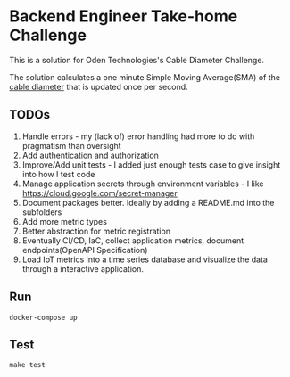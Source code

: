 # Backend Engineer Take-home Challenge

This is a solution for Oden Technologies's Cable Diameter Challenge.

The solution calculates a one minute Simple Moving Average(SMA) of the [cable diameter](http://takehome-backend.oden.network/?metric=cable-diameter) that is updated once per second. 

## TODOs
1. Handle errors - my (lack of) error handling had more to do with pragmatism than oversight
2. Add authentication and authorization
3. Improve/Add unit tests - I added just enough tests case to give insight into how I test code
4. Manage application secrets through environment variables - I like https://cloud.google.com/secret-manager
5. Document packages better. Ideally by adding a README.md into the subfolders
6. Add more metric types
7. Better abstraction for metric registration
8. Eventually CI/CD, IaC, collect application metrics, document endpoints(OpenAPI Specification)
9. Load IoT metrics into a time series database and visualize the data through a interactive application. 

## Run
```
docker-compose up
```

## Test
```
make test
```
